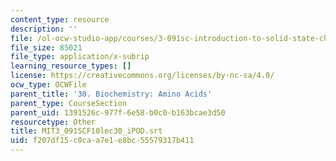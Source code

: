 ```yaml
---
content_type: resource
description: ''
file: /ol-ocw-studio-app/courses/3-091sc-introduction-to-solid-state-chemistry-fall-2010/f207df15c0caa7e1e8bc55579317b411_MIT3_091SCF10lec30_iPOD.srt
file_size: 85021
file_type: application/x-subrip
learning_resource_types: []
license: https://creativecommons.org/licenses/by-nc-sa/4.0/
ocw_type: OCWFile
parent_title: '30. Biochemistry: Amino Acids'
parent_type: CourseSection
parent_uid: 1391526c-977f-6e58-b0c0-b163bcae3d50
resourcetype: Other
title: MIT3_091SCF10lec30_iPOD.srt
uid: f207df15-c0ca-a7e1-e8bc-55579317b411
---
```

